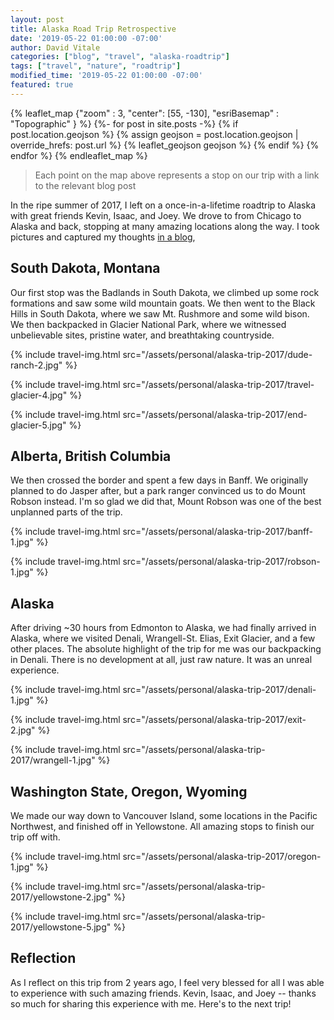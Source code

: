 ```yaml
---
layout: post
title: Alaska Road Trip Retrospective
date: '2019-05-22 01:00:00 -07:00'
author: David Vitale
categories: ["blog", "travel", "alaska-roadtrip"]
tags: ["travel", "nature", "roadtrip"] 
modified_time: '2019-05-22 01:00:00 -07:00'
featured: true
---
```


{% leaflet_map {"zoom" : 3,
                "center": [55, -130],
                "esriBasemap" : "Topographic" } %}
    {%- for post in site.posts -%}
        {% if post.location.geojson %}
            {% assign geojson = post.location.geojson | override_hrefs: post.url %}
            {% leaflet_geojson geojson %}
        {% endif %}
    {% endfor %}
{% endleaflet_map %}

>Each point on the map above represents a stop on our trip with a link to the relevant blog post

In the ripe summer of 2017, I left on a once-in-a-lifetime roadtrip to Alaska with great friends Kevin, Isaac, and Joey. We drove to from Chicago to Alaska and back, stopping at many amazing locations along the way. I took pictures and captured my thoughts [in a blog](/blog/travel/alaska-roadtrip/), 

## South Dakota, Montana

Our first stop was the Badlands in South Dakota, we climbed up some rock formations and saw some wild mountain goats. We then went to the Black Hills in South Dakota, where we saw Mt. Rushmore and some wild bison. We then backpacked in Glacier National Park, where we witnessed unbelievable sites, pristine water, and breathtaking countryside.

{% include travel-img.html src="/assets/personal/alaska-trip-2017/dude-ranch-2.jpg" %}

{% include travel-img.html src="/assets/personal/alaska-trip-2017/travel-glacier-4.jpg" %}

{% include travel-img.html src="/assets/personal/alaska-trip-2017/end-glacier-5.jpg" %}

## Alberta, British Columbia

We then crossed the border and spent a few days in Banff. We originally planned to do Jasper after, but a park ranger convinced us to do Mount Robson instead. I'm so glad we did that, Mount Robson was one of the best unplanned parts of the trip.

{% include travel-img.html src="/assets/personal/alaska-trip-2017/banff-1.jpg" %}

{% include travel-img.html src="/assets/personal/alaska-trip-2017/robson-1.jpg" %}

## Alaska

After driving ~30 hours from Edmonton to Alaska, we had finally arrived in Alaska, where we visited Denali, Wrangell-St. Elias, Exit Glacier, and a few other places. The absolute highlight of the trip for me was our backpacking in Denali. There is no development at all, just raw nature. It was an unreal experience.

{% include travel-img.html src="/assets/personal/alaska-trip-2017/denali-1.jpg" %}

{% include travel-img.html src="/assets/personal/alaska-trip-2017/exit-2.jpg" %}

{% include travel-img.html src="/assets/personal/alaska-trip-2017/wrangell-1.jpg" %}

## Washington State, Oregon, Wyoming

We made our way down to Vancouver Island, some locations in the Pacific Northwest, and finished off in Yellowstone. All amazing stops to finish our trip off with.

{% include travel-img.html src="/assets/personal/alaska-trip-2017/oregon-1.jpg" %}

{% include travel-img.html src="/assets/personal/alaska-trip-2017/yellowstone-2.jpg" %}

{% include travel-img.html src="/assets/personal/alaska-trip-2017/yellowstone-5.jpg" %}

## Reflection

As I reflect on this trip from 2 years ago, I feel very blessed for all I was able to experience with such amazing friends. Kevin, Isaac, and Joey -- thanks so much for sharing this experience with me. Here's to the next trip!

